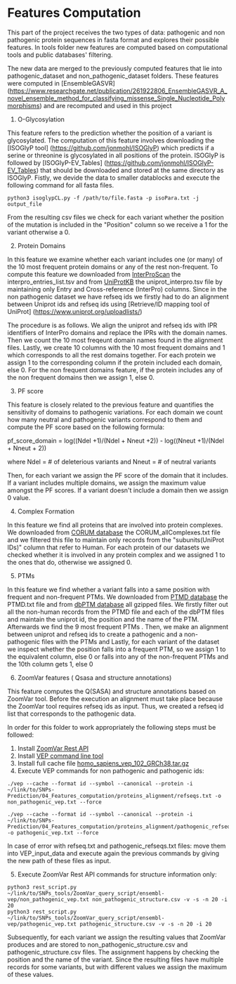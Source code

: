 # Features Computation


This part of the project receives the two types of data: pathogenic and non pathogenic protein sequences in fasta format and explores their possible features.
In tools folder new features are computed based on computational tools and public databases' filtering.

The new data are merged to the previously computed features that lie into pathogenic_dataset and non_pathogenic_dataset folders. These features were computed in [EnsembleGASVR]
(https://www.researchgate.net/publication/261922806_EnsembleGASVR_A_novel_ensemble_method_for_classifying_missense_Single_Nucleotide_Polymorphisms)
and are recomputed and used in this project



1. O-Glycosylation

This feature refers to the prediction whether the position of a variant is glycosylated. The computation of this feature involves downloading the [ISOGlyP tool] (https://github.com/jonmohl/ISOGlyP) which predicts if a serine or threonine is glycosylated in all positions of the protein. ISOGlyP is followed by [ISOGlyP-EV_Tables] (https://github.com/jonmohl/ISOGlyP-EV_Tables) that should be downloaded and stored at the same directory as ISOGlyP. Fistly, we devide the data to smaller datablocks and execute the following command for all fasta files.
```
python3 isoglypCL.py -f /path/to/file.fasta -p isoPara.txt -j output_file
```
From the resulting csv files we check for each variant whether the position of the mutation is included in the "Position" column so we receive a 1 for the variant otherwise a 0.



2. Protein Domains

In this feature we examine whether each variant includes one (or many) of the 10 most frequent protein domains or any of the rest non-frequent. To compute this feature we downloaded from [InterProScan](https://www.ebi.ac.uk/interpro/download/) the interpro_entries_list.tsv
and from [UniProtKB](https://www.uniprot.org/uniprot/?query=&sort=score) the uniprot_interpro.tsv file by maintaining only Entry and Cross-reference (InterPro) columns. Since in the non pathogenic dataset we have refseq ids we firstly had to do an alignment between Uniprot ids and refseq ids using [Retrieve/ID mapping tool of UniProt] (https://www.uniprot.org/uploadlists/)

The procedure is as follows. We align the uniprot and refseq ids with IPR identifiers of InterPro domains and replace the IPRs with the domain names. Then we count the 10 most freqeunt domain names found in the alignment files. Lastly, we create 10 columns with the 10 most frequent domains and 1 which corresponds to all the rest domains together. For each protein we assign 1 to the corresponding column if the protein included each domain, else 0. For the non frequent domains feature, if the protein includes any of the non frequent domains then we assign 1, else 0.



3. PF score

This feature is closely related to the previous feature and quantifies the sensitivity of domains to pathogenic variations.
For each domain we count how many neutral and pathogenic variants correspond to them and compute the PF score based on the following formula:

pf_score_domain = log((Ndel +1)/(Ndel + Nneut +2)) - log((Nneut +1)/(Ndel + Nneut + 2))

where Ndel = # of deleterious variants and Nneut = # of neutral variants

Then, for each variant we assign the PF score of the domain that it includes.
If a variant includes multiple domains, we assign the maximum value amongst the PF scores.
If a variant doesn't include a domain then we assign 0 value. 



4. Complex Formation

In this feature we find all proteins that are involved into protein complexes. We downloaded from [CORUM database](http://mips.helmholtz-muenchen.de/corum/#download) the CORUM_allComplexes.txt file and we filtered this file to maintain only records from the "subunits(UniProt IDs)" column that refer to Human. For each protein of our datasets we checked whether it is involved in any protein complex and we assigned 1 to the ones that do, otherwise we assigned 0.


5. PTMs

In this feature we find whether a variant falls into a same position with frequent and non-frequent PTMs.
We downloaded from [PTMD database](http://ptmd.biocuckoo.org/download.php) the PTMD.txt file and from [dbPTM database](http://dbptm.mbc.nctu.edu.tw/download.php) all gzipped files.
We firstly filter out all the non-human records from the PTMD file and each of the dbPTM files and maintain the uniprot id, the position and the name of the PTM. Afterwards we find the 9 most frequent PTMs .
Then, we make an alignment between uniprot and refseq ids to create a pathogenic and a non-pathogenic files with the PTMs and 
Lastly, for each variant of the dataset we inspect whether the position falls into a frequent PTM, so we assign 1 to the equivalent column, else 0 or falls into any of the non-frequent PTMs and the 10th column gets 1, else 0



6. ZoomVar features ( Qsasa and structure annotations)

This feature computes the Q(SASA) and structure annotations based on ZoomVar tool. Before the execution an alignment must take place because the ZoomVar tool requires refseq ids as input. Thus, we created a refseq id list that corresponds to the pathogenic data.

In order for this folder to work appropriately the following steps must be followed:

1. Install [ZoomVar Rest API](http://fraternalilab.kcl.ac.uk/ZoomVar/downloads/)
2. Install [VEP command line tool](https://www.ensembl.org/info/docs/tools/vep/script/index.html)
3. Install full cache file [homo_sapiens_vep_102_GRCh38.tar.gz](ftp://ftp.ensembl.org/pub/current_variation/indexed_vep_cache/)
4. Execute VEP commands for non pathogenic and pathogenic ids:
```
./vep --cache --format id --symbol --canonical --protein -i ~/link/to/SNPs-Prediction/04_Features_computation/proteins_alignment/refseqs.txt -o non_pathogenic_vep.txt --force

./vep --cache --format id --symbol --canonical --protein -i ~/link/to/SNPs-Prediction/04_Features_computation/proteins_alignment/pathogenic_refseqs.txt -o pathogenic_vep.txt --force
```

In case of error with refseq.txt and pathogenic_refseqs.txt files: move them into VEP_input_data and execute again the previous commands by giving the new path of these files as input.

5. Execute ZoomVar Rest API commands for structure information only:
```
python3 rest_script.py ~/link/to/SNPs_tools/ZoomVar_query_script/ensembl-vep/non_pathogenic_vep.txt non_pathogenic_structure.csv -v -s -n 20 -i 20
python3 rest_script.py ~/link/to/SNPs_tools/ZoomVar_query_script/ensembl-vep/pathogenic_vep.txt pathogenic_structure.csv -v -s -n 20 -i 20
```

Subsequently, for each variant we assign the resulting values that ZoomVar produces and are stored to non_pathogenic_structure.csv and pathogenic_structure.csv files. The assignment happens by checking the position and the name of the variant.
Since the resulting files have multiple records for some variants, but with different values we assign the maximum of these values.

